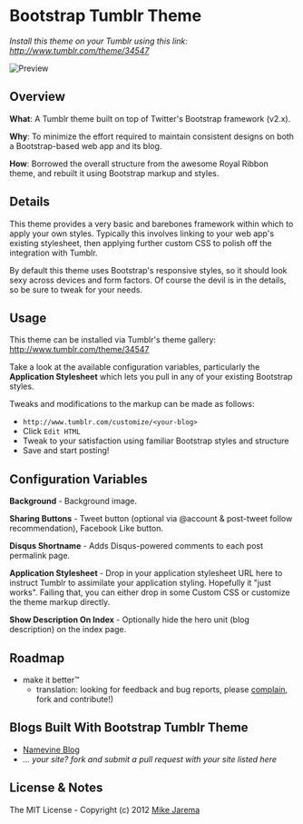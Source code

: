 # Bootstrap Tumblr Theme

*Install this theme on your Tumblr using this link: http://www.tumblr.com/theme/34547*

![Preview](http://media.tumblr.com/themes/wide/UMTdXwnhRgL3KYUh.png)


## Overview

**What**: A Tumblr theme built on top of Twitter's Bootstrap framework (v2.x).

**Why**: To minimize the effort required to maintain consistent designs on both a Bootstrap-based web app and its blog.

**How**: Borrowed the overall structure from the awesome Royal Ribbon theme, and rebuilt it using Bootstrap markup and styles.


## Details

This theme provides a very basic and barebones framework within which to apply your own styles.  Typically this involves linking to your web app's existing stylesheet, then applying further custom CSS to polish off the integration with Tumblr.

By default this theme uses Bootstrap's responsive styles, so it should look sexy across devices and form factors.  Of course the devil is in the details, so be sure to tweak for your needs.


## Usage

This theme can be installed via Tumblr's theme gallery: http://www.tumblr.com/theme/34547

Take a look at the available configuration variables, particularly the **Application Stylesheet** which lets you pull in any of your existing Bootstrap styles.

Tweaks and modifications to the markup can be made as follows:

* ``http://www.tumblr.com/customize/<your-blog>``
* Click ``Edit HTML``
* Tweak to your satisfaction using familiar Bootstrap styles and structure
* Save and start posting!


## Configuration Variables

**Background** - Background image.

**Sharing Buttons** - Tweet button (optional via @account & post-tweet follow recommendation), Facebook Like button.

**Disqus Shortname** - Adds Disqus-powered comments to each post permalink page.

**Application Stylesheet** - Drop in your application stylesheet URL here to instruct Tumblr to assimilate your application styling. Hopefully it "just works". Failing that, you can either drop in some Custom CSS or customize the theme markup directly.

**Show Description On Index** - Optionally hide the hero unit (blog description) on the index page.


## Roadmap

* make it better&#8482;
  * translation: looking for feedback and bug reports, please [complain](https://github.com/mikejarema/bootstrap-tumblr-theme/issues), fork and contribute!)


## Blogs Built With Bootstrap Tumblr Theme

* [Namevine Blog](http://blog.namevine.com/)
* _... your site? fork and submit a pull request with your site listed here_ 


## License & Notes

The MIT License - Copyright (c) 2012 [Mike Jarema](http://mikejarema.com)

